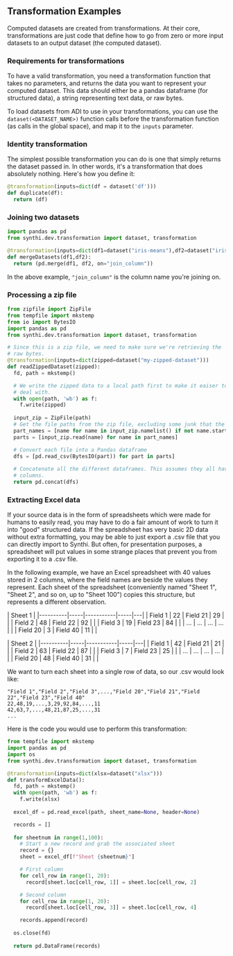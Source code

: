 ## Transformation Examples

Computed datasets are created from transformations. At their core, transformations are just code
that define how to go from zero or more input datasets to an output dataset (the computed
dataset).

### Requirements for transformations

To have a valid transformation, you need a transformation function that takes no parameters,
and returns the data you want to represent your computed dataset. This data should either be
a pandas dataframe (for structured data), a string representing text data, or raw bytes.

To load datasets from ADI to use in your transformations, you can use the `dataset(<DATASET_NAME>)` function calls before the transformation function (as calls in the global space), and map it to the `inputs` parameter.

### Identity transformation

The simplest possible transformation you can do is one that simply returns the dataset passed
in. In other words, it's a transformation that does absolutely nothing. Here's how you define it:

```python
@transformation(inputs=dict(df = dataset('df')))
def duplicate(df):
  return (df)  
```

### Joining two datasets

```python
import pandas as pd
from synthi.dev.transformation import dataset, transformation

@transformation(inputs=dict(df1=dataset("iris-means"),df2=dataset("iris-colors")))
def mergeDatasets(df1,df2):
  return (pd.merge(df1, df2, on="join_column"))
```

In the above example, `"join_column"` is the column name you're joining on. 

### Processing a zip file

```python
from zipfile import ZipFile
from tempfile import mkstemp
from io import BytesIO
import pandas as pd
from synthi.dev.transformation import dataset, transformation

# Since this is a zip file, we need to make sure we're retrieving the
# raw bytes.
@transformation(inputs=dict(zipped=dataset("my-zipped-dataset")))
def readZippedDataset(zipped):
  fd, path = mkstemp()

  # We write the zipped data to a local path first to make it eaiser to
  # deal with.
  with open(path, 'wb') as f:
    f.write(zipped)
  
  input_zip = ZipFile(path)
  # Get the file paths from the zip file, excluding some junk that the OS can put in
  part_names = [name for name in input_zip.namelist() if not name.startswith('__')]
  parts = [input_zip.read(name) for name in part_names]

  # Convert each file into a Pandas dataframe
  dfs = [pd.read_csv(BytesIO(part)) for part in parts]
  
  # Concatenate all the different dataframes. This assumes they all have the same
  # columns.
  return pd.concat(dfs)
```

### Extracting Excel data

If your source data is in the form of spreadsheets which were made for humans to easily read, you
may have to do a fair amount of work to turn it into "good" structured data. If the spreadsheet
has very basic 2D data without extra formatting, you may be able to just export a .csv file
that you can directly import to Synthi. But often, for presentation purposes, a spreadsheet
will put values in some strange places that prevent you from exporting it to a .csv file.

In the following example, we have an Excel spreadsheet with 40 values stored in 2 columns, where
the field names are beside the values they represent. Each sheet of the spreadsheet (conveniently
named "Sheet 1", "Sheet 2", and so on, up to "Sheet 100") copies this structure, but
represents a different observation.

| Sheet 1  |
|----------|-----|-----------|-----|---|
| Field 1  | 22  | Field 21  | 29  |   |
| Field 2  | 48  | Field 22  | 92  |   |
| Field 3  | 19  | Field 23  | 84  |   |
| ...      | ... | ...       | ... |   |
| Field 20 | 3   | Field 40  | 11  |   |

| Sheet 2  |
|----------|-----|-----------|-----|---|
| Field 1  | 42  | Field 21  | 21  |   |
| Field 2  | 63  | Field 22  | 87  |   |
| Field 3  | 7   | Field 23  | 25  |   |
| ...      | ... | ...       | ... |   |
| Field 20 | 48  | Field 40  | 31  |   |

We want to turn each sheet into a single row of data, so our .csv would look like:

```csv
"Field 1","Field 2","Field 3",...,"Field 20","Field 21","Field 22","Field 23","Field 40"
22,48,19,...,3,29,92,84,...,11
42,63,7,...,48,21,87,25,...,31
...
```

Here is the code you would use to perform this transformation:

```python
from tempfile import mkstemp
import pandas as pd
import os
from synthi.dev.transformation import dataset, transformation

@transformation(inputs=dict(xlsx=dataset("xlsx")))
def transformExcelData():
  fd, path = mkstemp()
  with open(path, 'wb') as f:
    f.write(xlsx)
  
  excel_df = pd.read_excel(path, sheet_name=None, header=None)

  records = []
  
  for sheetnum in range(1,100):
    # Start a new record and grab the associated sheet
    record = {}
    sheet = excel_df[f"Sheet {sheetnum}"]

    # First column
    for cell_row in range(1, 20):
      record[sheet.loc[cell_row, 1]] = sheet.loc[cell_row, 2]

    # Second column
    for cell_row in range(1, 20):
      record[sheet.loc[cell_row, 3]] = sheet.loc[cell_row, 4]

    records.append(record)
  
  os.close(fd)
  
  return pd.DataFrame(records)
```
